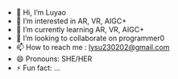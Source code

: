 - 👋 Hi, I’m Luyao
- 👀 I’m interested in AR, VR, AIGC+
- 🌱 I’m currently learning AR, VR, AIGC+
- 💞️ I’m looking to collaborate on programmer0
- 📫 How to reach me : lysu230202@gmail.com
- 😄 Pronouns: SHE/HER
- ⚡ Fun fact: ...

<!---
Luyao230202/Luyao230202 is a ✨ special ✨ repository because its `README.md` (this file) appears on your GitHub profile.
You can click the Preview link to take a look at your changes.
--->
